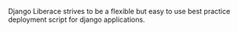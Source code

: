 
Django Liberace strives to be a flexible but easy to use best practice 
deployment script for django applications.


